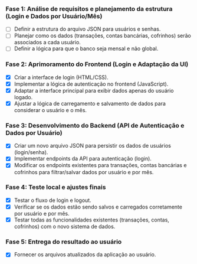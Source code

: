 ### Fase 1: Análise de requisitos e planejamento da estrutura (Login e Dados por Usuário/Mês)
- [ ] Definir a estrutura do arquivo JSON para usuários e senhas.
- [ ] Planejar como os dados (transações, contas bancárias, cofrinhos) serão associados a cada usuário.
- [ ] Definir a lógica para que o banco seja mensal e não global.

### Fase 2: Aprimoramento do Frontend (Login e Adaptação da UI)
- [x] Criar a interface de login (HTML/CSS).
- [x] Implementar a lógica de autenticação no frontend (JavaScript).
- [x] Adaptar a interface principal para exibir dados apenas do usuário logado.
- [x] Ajustar a lógica de carregamento e salvamento de dados para considerar o usuário e o mês.

### Fase 3: Desenvolvimento do Backend (API de Autenticação e Dados por Usuário)
- [x] Criar um novo arquivo JSON para persistir os dados de usuários (login/senha).
- [x] Implementar endpoints da API para autenticação (login).
- [x] Modificar os endpoints existentes para transações, contas bancárias e cofrinhos para filtrar/salvar dados por usuário e por mês.

### Fase 4: Teste local e ajustes finais
- [x] Testar o fluxo de login e logout.
- [x] Verificar se os dados estão sendo salvos e carregados corretamente por usuário e por mês.
- [x] Testar todas as funcionalidades existentes (transações, contas, cofrinhos) com o novo sistema de dados.

### Fase 5: Entrega do resultado ao usuário
- [x] Fornecer os arquivos atualizados da aplicação ao usuário.

